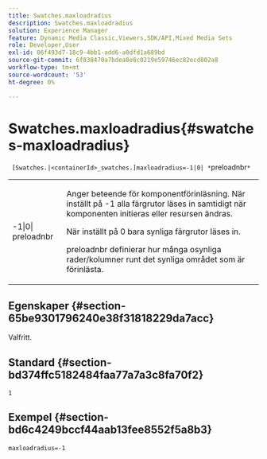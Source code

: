 ```yaml
---
title: Swatches.maxloadradius
description: Swatches.maxloadradius
solution: Experience Manager
feature: Dynamic Media Classic,Viewers,SDK/API,Mixed Media Sets
role: Developer,User
exl-id: 06f493d7-18c9-4bb1-add6-a0dfd1a689bd
source-git-commit: 6f838470a7bdea8e8c0219e59746ec82ecd802a8
workflow-type: tm+mt
source-wordcount: '53'
ht-degree: 0%

---
```


# Swatches.maxloadradius{#swatches-maxloadradius}

` [Swatches.|<containerId>_swatches.]maxloadradius=-1|0| *`preloadnbr`*`

<table id="table_012E1D178BFA4BD9814A7AAD2B4403BB"> 
 <tbody> 
  <tr> 
   <td> <p> <span class="codeph"> -1|0|<span class="varname"> preloadnbr</span></span> </p> </td> 
   <td> <p>Anger beteende för komponentförinläsning. När inställt på <span class="codeph"> -1</span> alla färgrutor läses in samtidigt när komponenten initieras eller resursen ändras. </p> <p>När inställt på <span class="codeph"> 0</span> bara synliga färgrutor läses in. </p> <p><span class="codeph"><span class="varname"> preloadnbr</span></span> definierar hur många osynliga rader/kolumner runt det synliga området som är förinlästa. </p> </td> 
  </tr> 
 </tbody> 
</table>

## Egenskaper {#section-65be9301796240e38f31818229da7acc}

Valfritt.

## Standard {#section-bd374ffc5182484faa77a7a3c8fa70f2}

`1`

## Exempel {#section-bd6c4249bccf44aab13fee8552f5a8b3}

`maxloadradius=-1`

